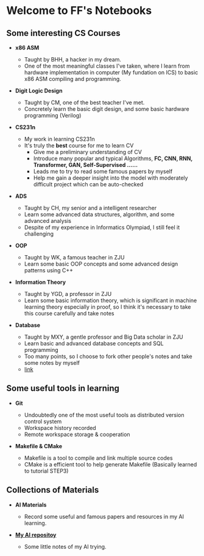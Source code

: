 # Welcome to FF's Notebooks

## Some interesting CS Courses

- **x86 ASM**
    - Taught by BHH, a hacker in my dream.
    - One of the most meaningful classes I've taken, where I learn from hardware implementation in computer (My fundation on ICS) to basic x86 ASM compiling and programming. 

- **Digit Logic Design**
    - Taught by CM, one of the best teacher I've met.
    - Concretely learn the basic digit design, and some basic hardware programming (Verilog)

- **CS231n**
    - My work in learning CS231n
    - It's truly the **best** course for me to learn CV
        - Give me a preliminary understanding of CV
        - Introduce many popular and typical Algorithms, **FC, CNN, RNN, Transformer, GAN, Self-Supervised ……**
        - Leads me to try to read some famous papers by myself
        - Help me gain a deeper insight into the model with moderately difficult project which can be auto-checked 

- **ADS**
    - Taught by CH, my senior and a intelligent researcher 
    - Learn some advanced data structures, algorithm, and some advanced analysis
    - Despite of my experience in Informatics Olympiad, I still feel it challenging

- **OOP**
    - Taught by WK, a famous teacher in ZJU
    - Learn some basic OOP concepts and some advanced design patterns using C++

- **Information Theory**
    - Taught by YGD, a professor in ZJU
    - Learn some basic information theory, which is significant in machine learning theory especially in proof, so I think it's necessary to take this course carefully and take notes

- **Database**
    - Taught by MXY, a gentle professor and Big Data scholar in ZJU
    - Learn basic and advanced database concepts and SQL programming
    - Too many points, so I choose to fork other people's notes and take some notes by myself
    - [link](https://github.com/yile-liu/ZJU_database_system) 


## Some useful tools in learning

- **Git**
    - Undoubtedly one of the most useful tools as distributed version control system
    - Workspace history recorded
    - Remote workspace storage & cooperation

- **Makefile & CMake**
    - Makefile is a tool to compile and link multiple source codes
    - CMake is a efficient tool to help generate Makefile (Basically learned to tutorial STEP3)

## Collections of Materials

- **AI Materials**
    - Record some useful and famous papers and resources in my AI learning. 

- [**My AI repositoy**](https://github.com/fightingff/AI)

    - Some little notes of my AI trying. 
